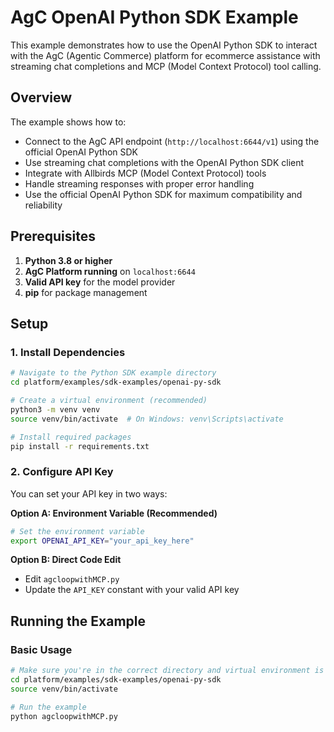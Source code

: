 # AgC OpenAI Python SDK Example

This example demonstrates how to use the OpenAI Python SDK to interact with the AgC (Agentic Commerce) platform for ecommerce assistance with streaming chat completions and MCP (Model Context Protocol) tool calling.

## Overview

The example shows how to:
- Connect to the AgC API endpoint (`http://localhost:6644/v1`) using the official OpenAI Python SDK
- Use streaming chat completions with the OpenAI Python SDK client
- Integrate with Allbirds MCP (Model Context Protocol) tools
- Handle streaming responses with proper error handling
- Use the official OpenAI Python SDK for maximum compatibility and reliability

## Prerequisites

1. **Python 3.8 or higher**
2. **AgC Platform running** on `localhost:6644`
3. **Valid API key** for the model provider
4. **pip** for package management

## Setup

### 1. Install Dependencies

```bash
# Navigate to the Python SDK example directory
cd platform/examples/sdk-examples/openai-py-sdk

# Create a virtual environment (recommended)
python3 -m venv venv
source venv/bin/activate  # On Windows: venv\Scripts\activate

# Install required packages
pip install -r requirements.txt
```

### 2. Configure API Key

You can set your API key in two ways:

**Option A: Environment Variable (Recommended)**
```bash
# Set the environment variable
export OPENAI_API_KEY="your_api_key_here"

```

**Option B: Direct Code Edit**
- Edit `agcloopwithMCP.py`
- Update the `API_KEY` constant with your valid API key

## Running the Example

### Basic Usage

```bash
# Make sure you're in the correct directory and virtual environment is activated
cd platform/examples/sdk-examples/openai-py-sdk
source venv/bin/activate

# Run the example
python agcloopwithMCP.py
```
